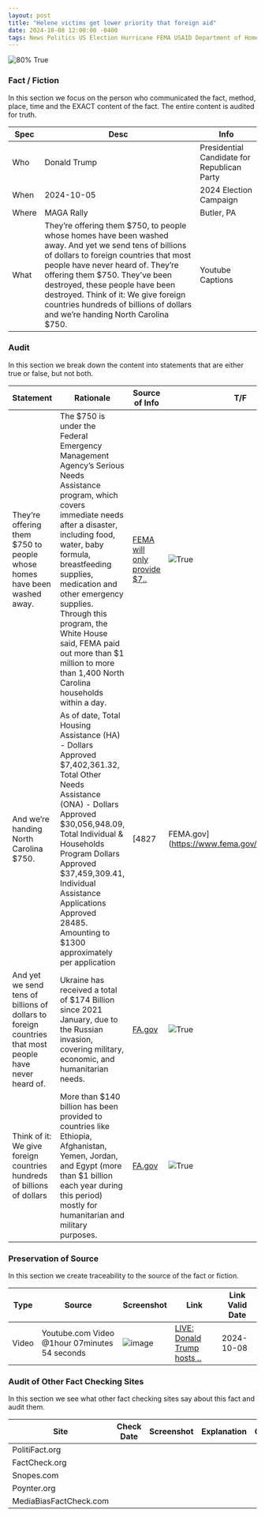 ```yaml
---
layout: post
title: "Helene victims get lower priority that foreign aid"
date: 2024-10-08 12:00:00 -0400
tags: News Politics US Election Hurricane FEMA USAID Department of Homeland Security Foreign Aid Department of State Donald Trump
---
```


![80% True](/assets/images/80.jpg)

### Fact / Fiction

In this section we focus on the person who communicated the fact, method, place, time and the EXACT content of the fact. The entire content is audited for truth.

| Spec | Desc | Info | 
| ----------- | ----------- | ----------- |
| Who | Donald Trump | Presidential Candidate for Republican Party | 
| When | 2024-10-05 | 2024 Election Campaign | 
| Where | MAGA Rally | Butler, PA | 
| What | They’re offering them $750, to people whose homes have been washed away. And yet we send tens of billions of dollars to foreign countries that most people have never heard of. They’re offering them $750. They’ve been destroyed, these people have been destroyed. Think of it: We give foreign countries hundreds of billions of dollars and we’re handing North Carolina $750. | Youtube Captions | 

### Audit

In this section we break down the content into statements that are either true or false, but not both.

| Statement | Rationale | Source of Info | T/F | 
| ----------- | ----------- | ----------- | ----------- |
| They’re offering them $750 to people whose homes have been washed away. | The $750 is under the Federal Emergency Management Agency’s Serious Needs Assistance program, which covers immediate needs after a disaster, including food, water, baby formula, breastfeeding supplies, medication and other emergency supplies. Through this program, the White House said, FEMA paid out more than $1 million to more than 1,400 North Carolina households within a day. | [FEMA will only provide $7..](https://www.fema.gov/node/fema-will-only-provide-750-disaster-survivors-support-their-recovery) | ![True](/assets/images/true.png) | 
| And we’re handing North Carolina $750.  | As of date, Total Housing Assistance (HA) - Dollars Approved $7,402,361.32, Total Other Needs Assistance (ONA) - Dollars Approved	$30,056,948.09, Total Individual & Households Program Dollars Approved $37,459,309.41, Individual Assistance Applications Approved 28485. Amounting to $1300 approximately per application | [4827 | FEMA.gov](https://www.fema.gov/disaster/4827) | ![False](/assets/images/false.png) | 
| And yet we send tens of billions of dollars to foreign countries that most people have never heard of. | Ukraine has received a total of $174 Billion since 2021 January, due to the Russian invasion, covering military, economic, and humanitarian needs. | [FA.gov](https://foreignassistance.gov/cd/ukraine/) | ![True](/assets/images/true.png) | 
| Think of it: We give foreign countries hundreds of billions of dollars  | More than $140 billion has been provided to countries like Ethiopia, Afghanistan, Yemen, Jordan, and Egypt (more than $1 billion each year during this period) mostly for humanitarian and military purposes. | [FA.gov](https://foreignassistance.gov) | ![True](/assets/images/true.png) | 

### Preservation of Source

In this section we create traceability to the source of the fact or fiction.

| Type | Source | Screenshot | Link | Link Valid Date | 
| ----------- | ----------- | ----------- | ----------- | ----------- |
| Video | Youtube.com Video @1hour 07minutes 54 seconds | ![image](/posts/images/2024-10-08-Helene-victims-get-lower-priority-that-foreign-aid-image.jpg) | [LIVE: Donald Trump hosts ..](https://www.youtube.com/live/QOENNClIqbQ?si=wq61LLO_dzsWm_9J&t=4074) | 2024-10-08 | 

### Audit of Other Fact Checking Sites

In this section we see what other fact checking sites say about this fact and audit them.

| Site | Check Date | Screenshot | Explanation | Grade | 
| ----------- | ----------- | ----------- | ----------- | ----------- |
| PolitiFact.org |  |  |  |  | 
| FactCheck.org |  |  |  |  | 
| Snopes.com |  |  |  |  | 
| Poynter.org |  |  |  |  | 
| MediaBiasFactCheck.com |  |  |  |  | 

